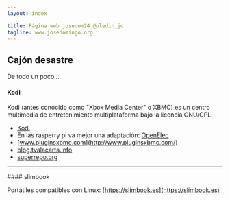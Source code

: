 ```yaml
---
layout: index

title: Página web josedom24 @pledin_jd
tagline: www.josedomingo.org
---
```


## Cajón desastre

De todo un poco...

#### Kodi

Kodi (antes conocido como "Xbox Media Center" o XBMC) es un centro multimedia de entretenimiento multiplataforma bajo la licencia GNU/GPL.

* [Kodi](http://kodi.tv/)
* En las rasperry pi va mejor una adaptación: [OpenElec](http://openelec.tv/)
* [www.pluginsxbmc.com](http://www.pluginsxbmc.com/)
* [blog.tvalacarta.info](http://blog.tvalacarta.info/)
* [superrepo.org](https://superrepo.org/)

<hr/>
#### slimbook

Portátiles compatibles con Linux: [https://slimbook.es](https://slimbook.es)